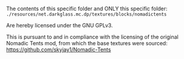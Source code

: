 The contents of this specific folder and ONLY this specific folder:  
`./resources/net.darkglass.mc.dp/textures/blocks/nomadictents`

Are hereby licensed under the GNU GPLv3.

This is pursuant to and in compliance with the licensing of the original
Nomadic Tents mod, from which the base textures were sourced:  
https://github.com/skyjay1/Nomadic-Tents